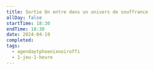 ```yaml
---
title: Sortie On entre dans un univers de souffrance
allDay: false
startTime: 18:30
endTime: 18:30
date: 2024-04-19
completed: 
tags:
  - agendaytphoenixnoiroffi
  - 1-jeu-1-heure
---
```

